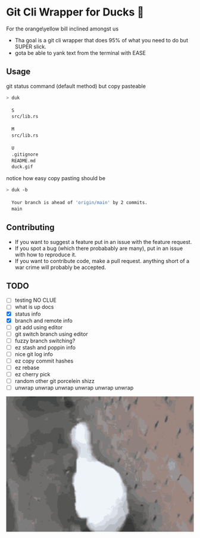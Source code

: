 # Git Cli Wrapper for Ducks 🦆

For the orange\yellow bill inclined amongst us
- Tha goal is a git cli wrapper that does 95% of what you need to do but SUPER slick.
- gota be able to yank text from the terminal with EASE


## Usage

git status command (default method) but copy pasteable
```sh
> duk 

  S
  src/lib.rs

  M
  src/lib.rs

  U
  .gitignore
  README.md
  duck.gif
```
notice how easy copy pasting should be 

```sh
> duk -b

  Your branch is ahead of 'origin/main' by 2 commits.
  main

```

## Contributing
- If you want to suggest a feature put in an issue with the feature request.
- If you spot a bug (which there probabably are many), put in an issue with how to reproduce it. 
- If you want to contribute code, make a pull request. anything short of a war crime will probably be accepted.

## TODO
- [ ] testing NO CLUE 
- [ ] what is up docs 
- [x] status info
- [x] branch and remote info
- [ ] git add using editor
- [ ] git switch branch using editor
- [ ] fuzzy branch switching?
- [ ] ez stash and poppin info 
- [ ] nice git log info
- [ ] ez copy commit hashes 
- [ ] ez rebase
- [ ] ez cherry pick 
- [ ] random other git porcelein shizz 
- [ ] unwrap unwrap unwrap unwrap unwrap unwrap 

![duck duck duck duck](duck.gif)


